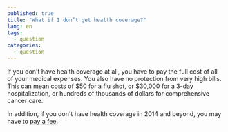```yaml
---
published: true
title: "What if I don’t get health coverage?"
lang: en
tags: 
  - question
categories: 
  - question
---
```


If you don't have health coverage at all, you have to pay the full cost of all of your medical expenses. You also have no protection from very high bills. This can mean costs of $50 for a flu shot, or $30,000 for a 3-day hospitalization, or hundreds of thousands of dollars for comprehensive cancer care.

In addition, if you don't have health coverage in 2014 and beyond, you may have to [pay a fee](/glossary/fee "glossary").
